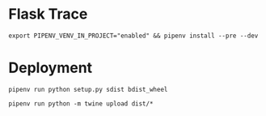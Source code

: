 # Flask Trace

`export PIPENV_VENV_IN_PROJECT="enabled" && pipenv install --pre --dev`

# Deployment

`pipenv run python setup.py sdist bdist_wheel`

`pipenv run python -m twine upload dist/*`
